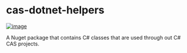 # cas-dotnet-helpers

[![image](https://img.shields.io/badge/Discord-5865F2?style=for-the-badge&logo=discord&logoColor=white)](https://discord.gg/7bXXCQj45q)

A Nuget package that contains C# classes that are used through out C# CAS projects.
